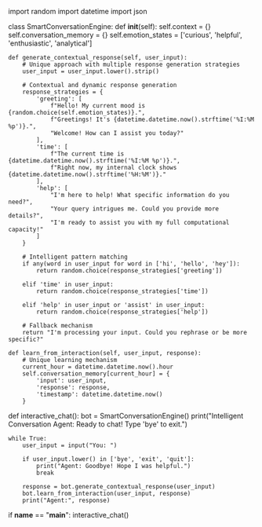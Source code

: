 import random
import datetime
import json

class SmartConversationEngine:
    def __init__(self):
        self.context = {}
        self.conversation_memory = {}
        self.emotion_states = ['curious', 'helpful', 'enthusiastic', 'analytical']
    
    def generate_contextual_response(self, user_input):
        # Unique approach with multiple response generation strategies
        user_input = user_input.lower().strip()
        
        # Contextual and dynamic response generation
        response_strategies = {
            'greeting': [
                f"Hello! My current mood is {random.choice(self.emotion_states)}.",
                f"Greetings! It's {datetime.datetime.now().strftime('%I:%M %p')}.",
                "Welcome! How can I assist you today?"
            ],
            'time': [
                f"The current time is {datetime.datetime.now().strftime('%I:%M %p')}.",
                f"Right now, my internal clock shows {datetime.datetime.now().strftime('%H:%M')}."
            ],
            'help': [
                "I'm here to help! What specific information do you need?",
                "Your query intrigues me. Could you provide more details?",
                "I'm ready to assist you with my full computational capacity!"
            ]
        }
        
        # Intelligent pattern matching
        if any(word in user_input for word in ['hi', 'hello', 'hey']):
            return random.choice(response_strategies['greeting'])
        
        elif 'time' in user_input:
            return random.choice(response_strategies['time'])
        
        elif 'help' in user_input or 'assist' in user_input:
            return random.choice(response_strategies['help'])
        
        # Fallback mechanism
        return "I'm processing your input. Could you rephrase or be more specific?"
    
    def learn_from_interaction(self, user_input, response):
        # Unique learning mechanism
        current_hour = datetime.datetime.now().hour
        self.conversation_memory[current_hour] = {
            'input': user_input,
            'response': response,
            'timestamp': datetime.datetime.now()
        }

def interactive_chat():
    bot = SmartConversationEngine()
    print("Intelligent Conversation Agent: Ready to chat! Type 'bye' to exit.")
    
    while True:
        user_input = input("You: ")
        
        if user_input.lower() in ['bye', 'exit', 'quit']:
            print("Agent: Goodbye! Hope I was helpful.")
            break
        
        response = bot.generate_contextual_response(user_input)
        bot.learn_from_interaction(user_input, response)
        print("Agent:", response)

if __name__ == "__main__":
    interactive_chat()
